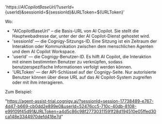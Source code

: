 'https://${AICopilotBaseUrl}/?userId=${userId}&sessionId=${sessionId}&URLToken=${URLToken}'

Wo:

- "AICopilotBaseUrl" – die Basis-URL von AI Copilot. Sie stellt die Hauptwebadresse dar, unter der der AI Copilot-Dienst gehostet wird.
- 'sessionId' — die Cognigy-Sitzungs-ID. Eine Sitzung ist ein Zeitraum der Interaktion oder Kommunikation zwischen dem menschlichen Agenten und dem AI Copilot Workspace.
- 'userId' — die Cognigy-Benutzer-ID. Es hilft AI Copilot, die Interaktion mit einem bestimmten Benutzer zu verknüpfen, sodass benutzerspezifische Informationen verfolgt werden können.
- 'URLToken' — der API-Schlüssel auf der Cognigy-Seite. Nur autorisierte Benutzer können über diese URL auf das AI Copilot-System zugreifen oder mit ihm interagieren.

Zum Beispiel:

"https://agent-assist-trial.cognigy.ai/?sessionId=session-17738489-e767-4d47-b669-cb0dd2e899e0&userId=52476cc5-710c-40db-8108-e99109f45d91&URLToken=a4d5c86c98f27730311591f28d194510e05ffed30ca148e3344970defd418e7d"